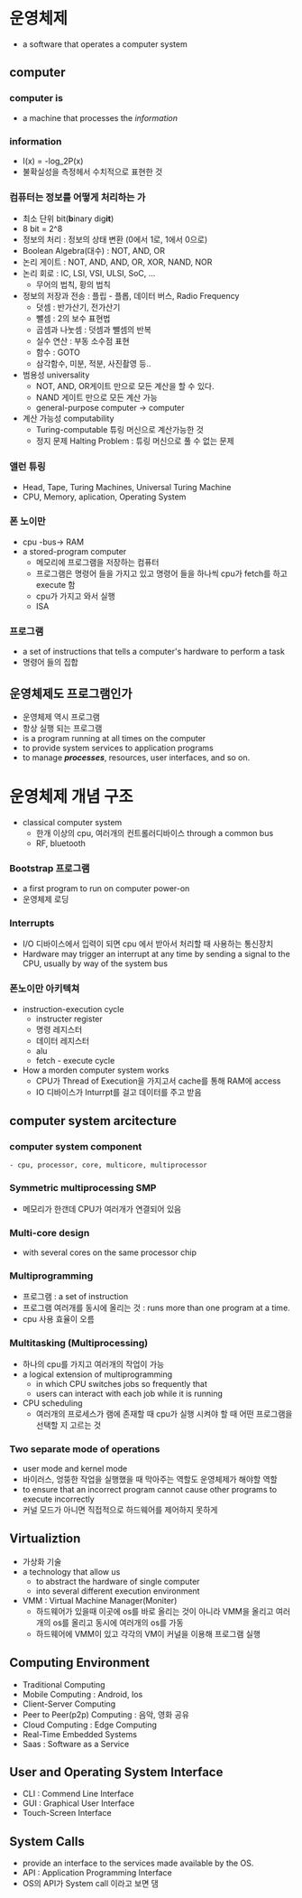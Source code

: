 # 운영체제
- a software that operates a computer system
## computer
### computer is 
- a machine that processes the *information*
### information
- I(x) = -log_2P(x)
- 불확실성을 측정헤서 수치적으로 표현한 것
### 컴퓨터는 정보를 어떻게 처리하는 가
- 최소 단위 bit(**b**inary dig**it**)
- 8 bit = 2^8
- 정보의 처리 : 정보의 상태 변환 (0에서 1로, 1에서 0으로)
- Boolean Algebra(대수) : NOT, AND, OR
- 논리 게이트 : NOT, AND, AND, OR, XOR, NAND, NOR
- 논리 회로 : IC, LSI, VSI, ULSI, SoC, ...
    - 무어의 법칙, 황의 법칙
- 정보의 저장과 전송 : 플립 - 플롭, 데이터 버스, Radio Frequency
    - 덧셈 : 반가산기, 전가산기
    - 뺄셈 : 2의 보수 표현법
    - 곱셈과 나눗셈 : 덧셈과 뺄셈의 반복
    - 실수 연산 : 부동 소수점 표현
    - 함수 : GOTO
    - 삼각함수, 미분, 적분, 사진촬영 등..
- 범용성 universality
    - NOT, AND, OR게이트 만으로 모든 계산을 할 수 있다.
    - NAND 게이트 만으로 모든 계산 가능
    - general-purpose computer &rarr; computer
- 계산 가능성 computability
    - Turing-computable 튜링 머신으로 계산가능한 것
    - 정지 문제 Halting Problem : 튜링 머신으로 풀 수 없는 문제
### 앨런 튜링
- Head, Tape,   Turing Machines, Universal Turing Machine
- CPU,  Memory, aplication,    Operating System
### 폰 노이만
- cpu -bus&rarr; RAM
- a stored-program computer
    - 메모리에 프로그램을 저장하는 컴퓨터
    - 프로그램은 명령어 들을 가지고 있고 명령어 들을 하나씩 cpu가 fetch를 하고 execute 함
    - cpu가 가지고 와서 실행
    - ISA
### 프로그램
- a set of instructions that tells a computer's hardware to perform a task
- 명령어 들의 집합
## 운영체제도 프로그램인가
- 운영체제 역시 프로그램
- 항상 실행 되는 프로그램
- is a program running at all times on the computer
- to provide system services to application programs
- to manage ***processes***, resources, user interfaces, and so on.
# 운영체제 개념 구조
- classical computer system
    - 한개 이상의 cpu, 여러개의 컨트롤러디바이스 through a common bus
    - RF, bluetooth
### Bootstrap 프로그램
- a first program to run on computer power-on 
- 운영체제 로딩
### Interrupts
- I/O 디바이스에서 입력이 되면 cpu 에서 받아서 처리할 때 사용하는 통신장치
- Hardware may trigger an interrupt at any time by sending a signal to the CPU, usually by way of the system bus
### 폰노이만 아키텍쳐
- instruction-execution cycle
    - instructer register
    - 명령 레지스터
    - 데이터 레지스터
    - alu
    - fetch - execute cycle
- How a morden computer system works
    - CPU가 Thread of Execution을 가지고서 cache를 통해 RAM에 access
    - IO 디바이스가 Inturrpt를 걸고 데이터를 주고 받음
## computer system arcitecture
### computer system component
    - cpu, processor, core, multicore, multiprocessor
### Symmetric multiprocessing SMP
- 메모리가 한갠데 CPU가 여러개가 연결되어 있음
### Multi-core design
- with several cores on the same processor chip
### Multiprogramming
- 프로그램 : a set of instruction
- 프로그램 여러개를 동시에 올리는 것 : runs more than one program at a time.
- cpu 사용 효율이 오름
### Multitasking (Multiprocessing) 
- 하나의 cpu를 가지고 여러개의 작업이 가능
- a logical extension of multiprogramming
    - in which CPU switches jobs so frequently that
    - users can interact with each job while it is running
- CPU scheduling 
    - 여러개의 프로세스가 램에 존재할 때 cpu가 실행 시켜야 할 때 어떤 프로그램을 선택할 지 고르는 것
### Two separate mode of operations
- user mode and kernel mode
- 바이러스, 엉뚱한 작업을 실행했을 때 막아주는 역할도 운영체제가 해야할 역할
- to ensure that an incorrect program cannot cause other programs to execute incorrectly
- 커널 모드가 아니면 직접적으로 하드웨어를 제어하지 못하게
## Virtualiztion
- 가상화 기술
- a technology that allow us
    - to abstract the hardware of single computer
    - into several different execution environment
- VMM : Virtual Machine Manager(Moniter)
    - 하드웨어가 있을때 이곳에 os를 바로 올리는 것이 아니라 VMM을 올리고 여러개의 os를 올리고 동시에 여러개의 os를 가동
    - 하드웨어에 VMM이 있고 각각의 VM이 커널을 이용해 프로그램 실행
## Computing Environment
- Traditional Computing
- Mobile Computing : Android, Ios
- Client-Server Computing
- Peer to Peer(p2p) Computing : 음악, 영화 공유
- Cloud Computing : Edge Computing
- Real-Time Embedded Systems
- Saas : Software as a Service
## User and Operating System Interface
- CLI : Commend Line Interface 
- GUI : Graphical User Interface
- Touch-Screen Interface
## System Calls
- provide an interface to the services made available by the OS.
- API : Application Programming Interface
- OS의 API가 System call 이라고 보면 댐
